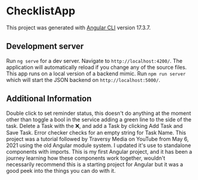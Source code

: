 # ChecklistApp

This project was generated with [Angular CLI](https://github.com/angular/angular-cli) version 17.3.7.

## Development server

Run `ng serve` for a dev server. Navigate to `http://localhost:4200/`. The application will automatically reload if you change any of the source files. This app runs on a local version of a backend mimic. Run `npm run server` which will start the JSON backend on `http://localhost:5000/`.

## Additional Information

Double click to set reminder status, this doesn't do anything at the moment other than toggle a bool in the service adding a green line to the side of the task. Delete a Task with the ❌, and add a Task by clicking Add Task and Save Task. Error checker checks for an empty string for Task Name. This project was a tutorial followed by Traversy Media on YouTube from May 6, 2021 using the old Angular module system. I updated it's use to standalone components with imports. This is my first Angular project, and it has been a journey learning how these components work together, wouldn't necessarily recommend this is a starting project for Angular but it was a good peek into the things you can do with it.
